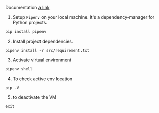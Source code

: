 Documentation
[a link](https://dev.to/yahiaqous/how-to-build-a-crud-api-using-python-flask-and-sqlalchemy-orm-with-postgresql-2jjj)

1) Setup `Pipenv` on your local machine. It's a dependency-manager for Python projects. 
```shell
pip install pipenv
```
2) Install project dependencies. 
```shell
pipenv install -r src/requirement.txt
```
3) Activate virtual environment
```shell
pipenv shell
```
4) To check active env location
```shell
pip -V
```
5) to deactivate the VM
```shell
exit
```